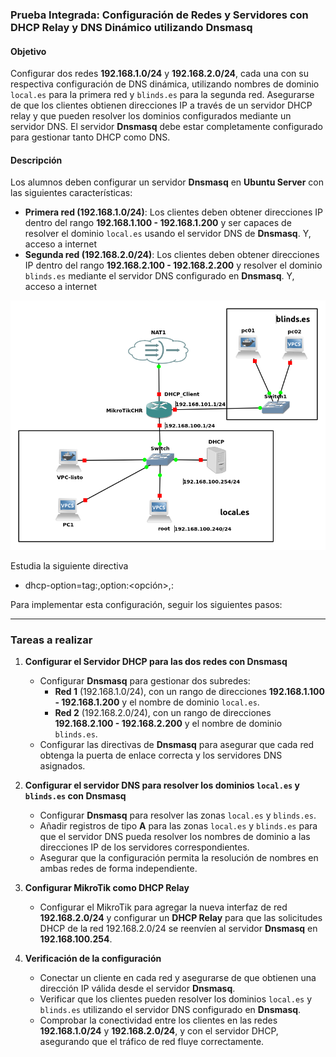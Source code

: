 ### **Prueba Integrada: Configuración de Redes y Servidores con DHCP Relay y DNS Dinámico utilizando Dnsmasq**

#### **Objetivo**  
Configurar dos redes **192.168.1.0/24** y **192.168.2.0/24**, cada una con su respectiva configuración de DNS dinámica, utilizando nombres de dominio `local.es` para la primera red y `blinds.es` para la segunda red. Asegurarse de que los clientes obtienen direcciones IP a través de un servidor DHCP relay y que pueden resolver los dominios configurados mediante un servidor DNS. El servidor **Dnsmasq** debe estar completamente configurado para gestionar tanto DHCP como DNS.

#### **Descripción**  
Los alumnos deben configurar un servidor **Dnsmasq** en **Ubuntu Server** con las siguientes características:  
- **Primera red (192.168.1.0/24)**: Los clientes deben obtener direcciones IP dentro del rango **192.168.1.100 - 192.168.1.200** y ser capaces de resolver el dominio `local.es` usando el servidor DNS de **Dnsmasq**. Y, acceso a internet
- **Segunda red (192.168.2.0/24)**: Los clientes deben obtener direcciones IP dentro del rango **192.168.2.100 - 192.168.2.200** y resolver el dominio `blinds.es` mediante el servidor DNS configurado en **Dnsmasq**.  Y, acceso a internet

![total](e4_dns_dhcp.png)

Estudia la siguiente directiva

- dhcp-option=tag:<tag>,option:<opción>,<valor>: 


Para implementar esta configuración, seguir los siguientes pasos:

---

### **Tareas a realizar**  

1. **Configurar el Servidor DHCP para las dos redes con Dnsmasq**  
   - Configurar **Dnsmasq** para gestionar dos subredes:  
     - **Red 1** (192.168.1.0/24), con un rango de direcciones **192.168.1.100 - 192.168.1.200** y el nombre de dominio `local.es`.  
     - **Red 2** (192.168.2.0/24), con un rango de direcciones **192.168.2.100 - 192.168.2.200** y el nombre de dominio `blinds.es`.  
   - Configurar las directivas de **Dnsmasq** para asegurar que cada red obtenga la puerta de enlace correcta y los servidores DNS asignados.

2. **Configurar el servidor DNS para resolver los dominios `local.es` y `blinds.es` con Dnsmasq**  
   - Configurar **Dnsmasq** para resolver las zonas `local.es` y `blinds.es`.  
   - Añadir registros de tipo **A** para las zonas `local.es` y `blinds.es` para que el servidor DNS pueda resolver los nombres de dominio a las direcciones IP de los servidores correspondientes.  
   - Asegurar que la configuración permita la resolución de nombres en ambas redes de forma independiente.

3. **Configurar MikroTik como DHCP Relay**  
   - Configurar el MikroTik para agregar la nueva interfaz de red **192.168.2.0/24** y configurar un **DHCP Relay** para que las solicitudes DHCP de la red 192.168.2.0/24 se reenvíen al servidor **Dnsmasq** en **192.168.100.254**.  


4. **Verificación de la configuración**  
   - Conectar un cliente en cada red y asegurarse de que obtienen una dirección IP válida desde el servidor **Dnsmasq**.  
   - Verificar que los clientes pueden resolver los dominios `local.es` y `blinds.es` utilizando el servidor DNS configurado en **Dnsmasq**.  
   - Comprobar la conectividad entre los clientes en las redes **192.168.1.0/24** y **192.168.2.0/24**, y con el servidor DHCP, asegurando que el tráfico de red fluye correctamente.
